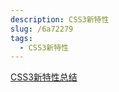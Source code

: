 ```yaml
---
description: CSS3新特性
slug: /6a72279
tags: 
  - CSS3新特性
---
```


[CSS3新特性总结](https://segmentfault.com/a/1190000010780991)
